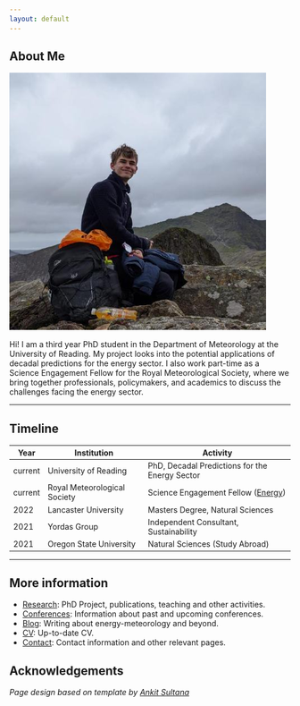 ```yaml
---
layout: default
---
```


## About Me

<img class="profile-picture" src="117102154.jpg">

Hi! I am a third year PhD student in the Department of Meteorology at the University of Reading. My project looks into the potential applications of decadal predictions for the energy sector. I also work part-time as a Science Engagement Fellow for the Royal Meteorological Society, where we bring together professionals, policymakers, and academics to discuss the challenges facing the energy sector.

<!-- This is a jekyll based resume template. You can find the full source code on [GitHub](https://github.com/bk2dcradle/researcher) -->
<!-- 
[![LinkedIn](linkedin.png "LinkedIn")](https://www.linkedin.com/in/ben-hutchins2572000/){:height="36px" width="36px"}

[![GitHub](github.png "GitHub")](https://github.com/benhutchmet){:height="36px" width="36px"} -->

---

## Timeline

Year | Institution | Activity
-----|-------|--------
current | University of Reading  | PhD, Decadal Predictions for the Energy Sector
current | Royal Meteorological Society | Science Engagement Fellow ([Energy](https://www.rmets.org/special-interest-groups/energy))
2022 | Lancaster University | Masters Degree, Natural Sciences
2021 | Yordas Group | Independent Consultant, Sustainability
2021 | Oregon State University | Natural Sciences (Study Abroad)

---

## More information

* [Research](https://benhutchmet.github.io/researcher_BWH/research): PhD Project, publications, teaching and other activities.
* [Conferences](https://benhutchmet.github.io/researcher_BWH/conferences): Information about past and upcoming conferences.
* [Blog](https://benhutchmet.github.io/researcher_BWH/blog): Writing about energy-meteorology and beyond.
* [CV](https://benhutchmet.github.io/researcher_BWH/BWH_cv_220324.pdf): Up-to-date CV.
* [Contact](https://benhutchmet.github.io/researcher_BWH/contact): Contact information and other relevant pages.

## Acknowledgements

*Page design based on template by [Ankit Sultana](https://github.com/ankitsultana)*
